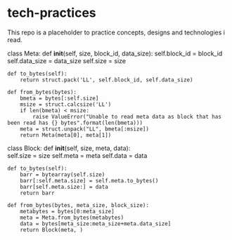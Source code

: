 # tech-practices

This repo is a placeholder to practice concepts, designs and technologies i read.


class Meta:
    def __init__(self, size, block_id, data_size):
        self.block_id = block_id
        self.data_size = data_size
        self.size = size

    def to_bytes(self):
        return struct.pack('LL', self.block_id, self.data_size) 

    def from_bytes(bytes):
        bmeta = bytes[:self.size]        
        msize = struct.calcsize('LL')         
        if len(bmeta) < msize:
            raise ValueError("Unable to read meta data as block that has been read has {} bytes".format(len(bmeta)))         
        meta = struct.unpack("LL", bmeta[:msize])
        return Meta(meta[0], meta[1])         
            


class Block:
    def __init__(self, size, meta, data):        
        self.size = size
        self.meta = meta
        self.data = data        
        
    
    def to_bytes(self):
        barr = bytearray(self.size)
        barr[:self.meta.size] = self.meta.to_bytes()
        barr[self.meta.size:] = data
        return barr

    def from_bytes(bytes, meta_size, block_size):
        metabytes = bytes[0:meta_size]
        meta = Meta.from_bytes(metabytes)
        data = bytes[meta_size:meta_size+meta.data_size]
        return Block(meta, )

